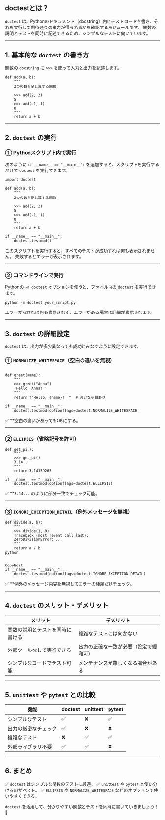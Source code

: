 ## **doctestとは？**

`doctest` は、Pythonのドキュメント（docstring）内にテストコードを書き、それを実行して期待通りの出力が得られるかを確認するモジュールです。
関数の説明とテストを同時に記述できるため、シンプルなテストに向いています。

------

## **1. 基本的な `doctest` の書き方**

関数の `docstring` に `>>>` を使って入力と出力を記述します。

```
def add(a, b):
    """
    2つの数を足し算する関数

    >>> add(2, 3)
    5
    >>> add(-1, 1)
    0
    """
    return a + b
```

------

## **2. `doctest` の実行**

### **① Pythonスクリプト内で実行**

次のように `if __name__ == "__main__":` を追加すると、スクリプトを実行するだけで `doctest` を実行できます。

```
import doctest

def add(a, b):
    """
    2つの数を足し算する関数

    >>> add(2, 3)
    5
    >>> add(-1, 1)
    0
    """
    return a + b

if __name__ == "__main__":
    doctest.testmod()
```

このスクリプトを実行すると、すべてのテストが成功すれば何も表示されません。
失敗するとエラーが表示されます。

------

### **② コマンドラインで実行**

Pythonの `-m doctest` オプションを使うと、ファイル内の `doctest` を実行できます。

```
python -m doctest your_script.py
```

エラーがなければ何も表示されず、エラーがある場合は詳細が表示されます。

------

## **3. `doctest` の詳細設定**

`doctest` は、出力が多少異なっても成功とみなすように設定できます。

### **① `NORMALIZE_WHITESPACE`（空白の違いを無視）**

```

def greet(name):
    """
    >>> greet("Anna")
    'Hello, Anna! '
    """
    return f"Hello, {name}!  "  # 余分な空白あり

if __name__ == "__main__":
    doctest.testmod(optionflags=doctest.NORMALIZE_WHITESPACE)
```

✅ **空白の違いがあってもOKにする。

------

### **② `ELLIPSIS`（省略記号を許可）**

```
def get_pi():
    """
    >>> get_pi()
    3.14...
    """
    return 3.14159265

if __name__ == "__main__":
    doctest.testmod(optionflags=doctest.ELLIPSIS)
```

✅ **`3.14...` のように部分一致でチェック可能。

------

### **③ `IGNORE_EXCEPTION_DETAIL`（例外メッセージを無視）**

```
def divide(a, b):
    """
    >>> divide(1, 0)
    Traceback (most recent call last):
    ZeroDivisionError: ...
    """
    return a / b
python


CopyEdit
if __name__ == "__main__":
    doctest.testmod(optionflags=doctest.IGNORE_EXCEPTION_DETAIL)
```

✅ **例外のメッセージ内容を無視してエラーの種類だけチェック。

------

## **4. `doctest` のメリット・デメリット**

| **メリット**                     | **デメリット**                         |
| -------------------------------- | -------------------------------------- |
| 関数の説明とテストを同時に書ける | 複雑なテストには向かない               |
| 外部ツールなしで実行できる       | 出力の正確な一致が必要（設定で緩和可） |
| シンプルなコードでテスト可能     | メンテナンスが難しくなる場合がある     |

------

## **5. `unittest` や `pytest` との比較**

| **機能**             | **doctest** | **unittest** | **pytest** |
| -------------------- | ----------- | ------------ | ---------- |
| シンプルなテスト     | ✅           | ❌            | ✅          |
| 出力の厳密なチェック | ✅           | ❌            | ❌          |
| 複雑なテスト         | ❌           | ✅            | ✅          |
| 外部ライブラリ不要   | ✅           | ✅            | ❌          |

------

## **6. まとめ**

✅ `doctest` はシンプルな関数のテストに最適。
✅ `unittest` や `pytest` と使い分けるのがベスト。
✅ `ELLIPSIS` や `NORMALIZE_WHITESPACE` などのオプションで使いやすくできる。

`doctest` を活用して、分かりやすい関数とテストを同時に書いていきましょう！ 🚀